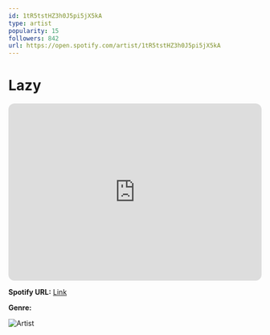 ```yaml
---
id: 1tR5tstHZ3h0J5pi5jX5kA
type: artist
popularity: 15
followers: 842
url: https://open.spotify.com/artist/1tR5tstHZ3h0J5pi5jX5kA
---
```

# Lazy

<iframe style="border-radius:12px" src="https://open.spotify.com/embed/artist/1tR5tstHZ3h0J5pi5jX5kA" width="100%" height="352" frameBorder="0" allowfullscreen="" allow="autoplay; clipboard-write; encrypted-media; fullscreen; picture-in-picture" loading="lazy"></iframe>

**Spotify URL:** [Link](https://open.spotify.com/artist/1tR5tstHZ3h0J5pi5jX5kA)

**Genre:** 

![Artist](https://i.scdn.co/image/ab6761610000e5eb243440d83c68724ed27b64f1)
